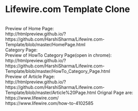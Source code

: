 # Lifewire.com Template Clone
<br>
Preview of Home Page: <br>
http://htmlpreview.github.io/?https://github.com/HarshiSharma/Lifewire.com-Template/blob/master/HomePage.html
<br>
Category Page:<br>
Preview of HowTo Category Page(open in chrome):
http://htmlpreview.github.io/?https://github.com/HarshiSharma/Lifewire.com-Template/blob/master/HowTo_Category_Page.html <br>
Preview of Article Page: <br>
http://htmlpreview.github.io/?https://github.com/HarshiSharma/Lifewire.com-Template/blob/master/Article%20Page.html
Orignal Page are: <br>
https://www.lifewire.com/ <br>
https://www.lifewire.com/how-to-4102585
